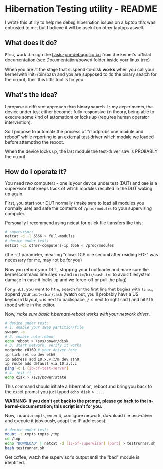 # Hibernation Testing utility - README

I wrote this utility to help me debug hibernation issues on a laptop
that was entrusted to me, but I believe it will be useful on other
laptops aswell.

## What does it do?

First, work through the [basic-pm-debugging.txt] from the kernel's official
documentation (see Documentation/power/ folder inside your linux tree)

When you are at the stage that suspend-to-disk **works** when you call
your kernel with init=/bin/bash and you are supposed to do the binary
search for the culprit, then this little tool is for you.

[basic-pm-debugging.txt]: https://www.kernel.org/doc/Documentation/power/basic-pm-debugging.txt

## What's the idea?

I propose a different approach than binary search.
In my experiments, the device under test either becomes fully responsive
(in theory, being able to execute some kind of automation) or locks up
(requires human operator intervention).

So I propose to automate the process of "modprobe one module and reboot"
while reporting to an external test-driver which module we loaded
before attempting the reboot.

When the device locks up, the last module the test-driver saw is PROBABLY the culprit.

## How do I operate it?

You need *two* computers - one is your device under test (DUT) and one is
a supervisor that keeps track of which modules resulted in the DUT waking
up again.

First, you start your DUT normally (make sure to load all modules you
normally use) and safe the contents of `/proc/modules` to your
supervising computer.

Personally I recommend using netcat for quick file transfers like this:

```bash
# supervisor:
netcat -d -l 6666 > full-modules
# device under test:
netcat -q1 other-computers-ip 6666 < /proc/modules
```

(the -q1 parameter, meaning "close TCP one second after reading EOF"
was necessary for me, may not be for you)

Now you reboot your DUT, stopping your bootloader and make sure the
kernel command line says `ro` and `init=/bin/bash`. (`ro` to avoid
filesystem damage in case it locks up and we force-off or pull the plug)

For `grub2`, you want to hit `e`, search for the first line that begins
with `linux`, append your `init=/bin/bash` (watch out, you'll probably have
a US keyboard layout, `=` is next to backspace, `/` is next to right shift)
and hit `F10` (boot) while in the editor.

Now, *make sure basic hibernate-reboot works with your network driver*.
```bash
# device under test:
# 1. enable your swap partition/file
swapon -a
# 2. enable auto-reboot
echo reboot > /sys/power/disk
# 3. start network, verify it works
modprobe r8169 # your driver here
ip link set up dev eth0
ip address add 10.x.y.z/m dev eth0
ip route add default via 10.a.b.c
ping -c 1 [ip-of-test-server]
# 4. test it
echo disk > /sys/power/state
```

This command should initiate a hibernation, reboot and bring you back to the
exact prompt you just typed `echo disk > ...`.

**WARNING: If you don't get back to the prompt, please go back to the
in-kernel-documentation; this script isn't for you.**

Now, mount a `tmpfs`, enter it, configure network, download the test-driver
and execute it (obviously, adapt the IP addresses):
```bash
# device under test:
mount -t tmpfs tmpfs /tmp
cd /tmp
echo "DOWNLOAD" | netcat -d [ip-of-supervisor] [port] > testrunner.sh
bash testrunner.sh
```

Get coffee, watch the supervisor's output until the "bad" module is identified.
